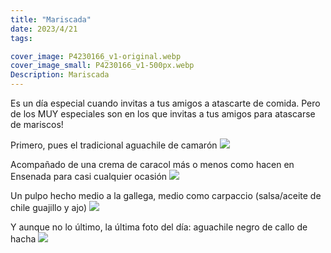 ```yaml
---
title: "Mariscada"
date: 2023/4/21
tags:

cover_image: P4230166_v1-original.webp
cover_image_small: P4230166_v1-500px.webp
Description: Mariscada
---
```


Es un día especial cuando invitas a tus amigos a atascarte de comida. Pero de los MUY especiales son en los que invitas a tus amigos para atascarse de mariscos!

Primero, pues el tradicional aguachile de camarón
[![](P4230166_v1-800px.webp)](P4230166_v1-original.webp)

Acompañado de una crema de caracol más o menos como hacen en Ensenada para casi cualquier ocasión
[![](P4230164_v1-800px.webp)](P4230164_v1-original.webp)

Un pulpo hecho medio a la gallega, medio como carpaccio (salsa/aceite de chile guajillo y ajo)
[![](P4230163_v1-800px.webp)](P4230163_v1-original.webp)

Y aunque no lo último, la última foto del día: aguachile negro de callo de hacha
[![](P4230169_v1-800px.webp)](P4230169_v1-original.webp)